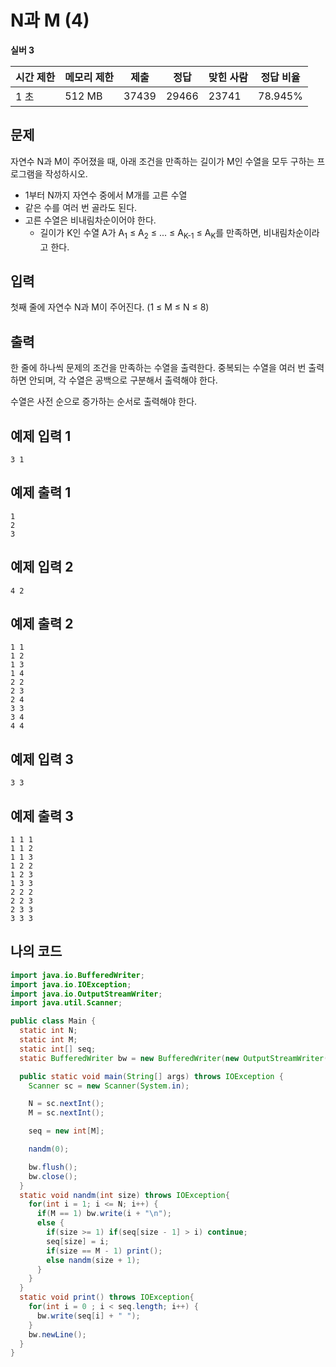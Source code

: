 # N과 M (4)

**실버 3**

|시간 제한|	메모리 제한|	제출|	정답|	맞힌 사람|	정답 비율|
|---|---|---|---|---|---|
|1 초|	512 MB|	37439|	29466|	23741|	78.945%|

## 문제

자연수 N과 M이 주어졌을 때, 아래 조건을 만족하는 길이가 M인 수열을 모두 구하는 프로그램을 작성하시오.

- 1부터 N까지 자연수 중에서 M개를 고른 수열
- 같은 수를 여러 번 골라도 된다.
- 고른 수열은 비내림차순이어야 한다. 
  - 길이가 K인 수열 A가 A<sub>1</sub> ≤ A<sub>2</sub> ≤ ... ≤ A<sub>K-1</sub> ≤ A<sub>K</sub>를 만족하면, 비내림차순이라고 한다.

## 입력

첫째 줄에 자연수 N과 M이 주어진다. (1 ≤ M ≤ N ≤ 8)

## 출력 

한 줄에 하나씩 문제의 조건을 만족하는 수열을 출력한다. 중복되는 수열을 여러 번 출력하면 안되며, 각 수열은 공백으로 구분해서 출력해야 한다.

수열은 사전 순으로 증가하는 순서로 출력해야 한다.

## 예제 입력 1

```
3 1
```

## 예제 출력 1

```
1
2
3
```

## 예제 입력 2

```
4 2
```

## 예제 출력 2

```
1 1
1 2
1 3
1 4
2 2
2 3
2 4
3 3
3 4
4 4
```

## 예제 입력 3

```
3 3
```

## 예제 출력 3

```
1 1 1
1 1 2
1 1 3
1 2 2
1 2 3
1 3 3
2 2 2
2 2 3
2 3 3
3 3 3
```

## 나의 코드

```java
import java.io.BufferedWriter;
import java.io.IOException;
import java.io.OutputStreamWriter;
import java.util.Scanner;

public class Main {
  static int N;
  static int M;
  static int[] seq;
  static BufferedWriter bw = new BufferedWriter(new OutputStreamWriter(System.out));

  public static void main(String[] args) throws IOException {
    Scanner sc = new Scanner(System.in);

    N = sc.nextInt();
    M = sc.nextInt();

    seq = new int[M];

    nandm(0);

    bw.flush();
    bw.close();
  }
  static void nandm(int size) throws IOException{
    for(int i = 1; i <= N; i++) {
      if(M == 1) bw.write(i + "\n");
      else {
        if(size >= 1) if(seq[size - 1] > i) continue;
        seq[size] = i;
        if(size == M - 1) print();
        else nandm(size + 1);
      }
    }
  }
  static void print() throws IOException{
    for(int i = 0 ; i < seq.length; i++) {
      bw.write(seq[i] + " ");
    }
    bw.newLine();
  }
}
```